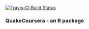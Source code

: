 [![Travis-CI Build Status](https://travis-ci.org/jmmark/QuakeCoursera.svg?branch=master)](https://travis-ci.org/jmmark/QuakeCoursera)

### QuakeCoursera - an R package
